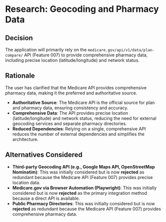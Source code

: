 # Research: Geocoding and Pharmacy Data

## Decision
The application will primarily rely on the `medicare.gov/api/v1/data/plan-compare/` API (Feature 007) to provide comprehensive pharmacy data, including precise location (latitude/longitude) and network status.

## Rationale
The user has clarified that the Medicare API provides comprehensive pharmacy data, making it the preferred and authoritative source.

- **Authoritative Source**: The Medicare API is the official source for plan and pharmacy data, ensuring consistency and accuracy.
- **Comprehensive Data**: The API provides precise location (latitude/longitude) and network status, reducing the need for external geocoding services and separate pharmacy directories.
- **Reduced Dependencies**: Relying on a single, comprehensive API reduces the number of external dependencies and simplifies the architecture.

## Alternatives Considered
- **Third-party Geocoding API (e.g., Google Maps API, OpenStreetMap Nominatim)**: This was initially considered but is now **rejected** as redundant because the Medicare API (Feature 007) provides precise location data.
- **Medicare.gov via Browser Automation (Playwright)**: This was initially considered but is now **rejected** as the primary integration method because a direct API is available.
- **Public Pharmacy Directories**: This was initially considered but is now **rejected** as redundant because the Medicare API (Feature 007) provides comprehensive pharmacy data.